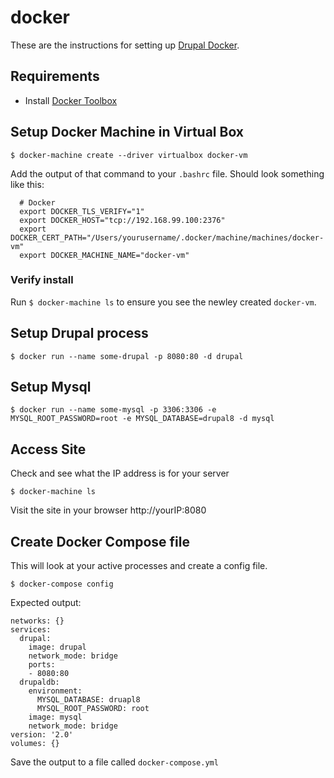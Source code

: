 # docker

These are the instructions for setting up [Drupal Docker](https://hub.docker.com/_/drupal/).

## Requirements

- Install [Docker Toolbox](https://www.docker.com/products/docker-toolbox)

## Setup Docker Machine in Virtual Box

`$ docker-machine create --driver virtualbox docker-vm`

Add the output of that command to your `.bashrc` file.  Should look something like this:

```
  # Docker
  export DOCKER_TLS_VERIFY="1"
  export DOCKER_HOST="tcp://192.168.99.100:2376"
  export DOCKER_CERT_PATH="/Users/yourusername/.docker/machine/machines/docker-vm"
  export DOCKER_MACHINE_NAME="docker-vm"
```

### Verify install

Run `$ docker-machine ls` to ensure you see the newley created `docker-vm`.

## Setup Drupal process

`$ docker run --name some-drupal -p 8080:80 -d drupal`

## Setup Mysql

`$ docker run --name some-mysql -p 3306:3306 -e MYSQL_ROOT_PASSWORD=root -e MYSQL_DATABASE=drupal8 -d mysql`

## Access Site

Check and see what the IP address is for your server

`$ docker-machine ls`

Visit the site in your browser http://yourIP:8080


## Create Docker Compose file

This will look at your active processes and create a config file.

`$ docker-compose config`

Expected output:

```
networks: {}
services:
  drupal:
    image: drupal
    network_mode: bridge
    ports:
    - 8080:80
  drupaldb:
    environment:
      MYSQL_DATABASE: druapl8
      MYSQL_ROOT_PASSWORD: root
    image: mysql
    network_mode: bridge
version: '2.0'
volumes: {}
```
 
Save the output to a file called `docker-compose.yml`


